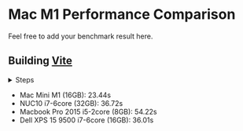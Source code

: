 # Mac M1 Performance Comparison

Feel free to add your benchmark result here.

## Building [Vite](https://github.com/vitejs/vite)

<details><summary>Steps</summary>

```sh
git clone https://github.com/vitejs/vite.git
cd vite
git checkout 06663a7
yarn
yarn workspace vite build
```

</details>

- Mac Mini M1 (16GB): 23.44s
- NUC10 i7-6core (32GB): 36.72s
- Macbook Pro 2015 i5-2core (8GB): 54.22s
- Dell XPS 15 9500 i7-6core (16GB): 36.01s
